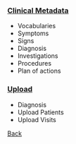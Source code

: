 ### [Clinical Metadata](https://github.com/hmislk/hmis/wiki/Manage-Clinical-Metadata)
* Vocabularies
* Symptoms 
* Signs
* Diagnosis
* Investigations
* Procedures
* Plan of actions

### [Upload](https://github.com/hmislk/hmis/wiki/Upload-%E2%80%90-EMR-Administration)
* Diagnosis
* Upload Patients
* Upload Visits


[Back](https://github.com/hmislk/hmis/wiki/System-Administration)
